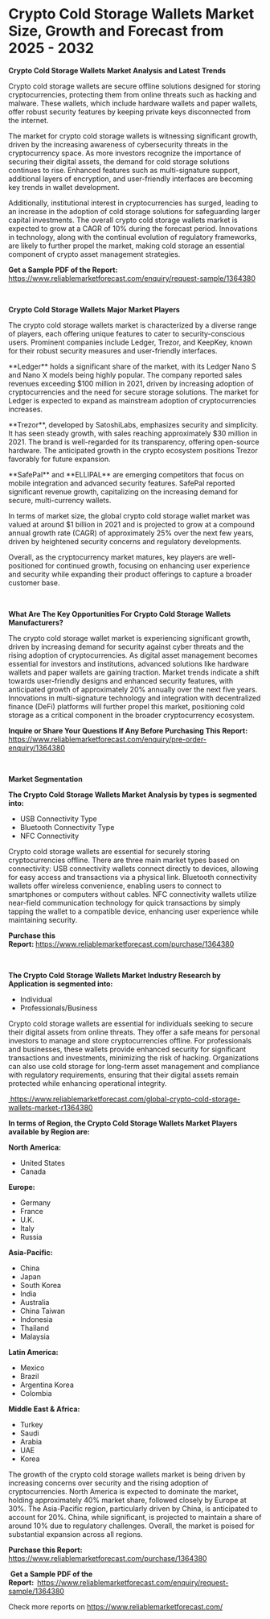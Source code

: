<p><h1>Crypto Cold Storage Wallets Market Size, Growth and Forecast from 2025 - 2032</h1></p><p><strong>Crypto Cold Storage Wallets Market Analysis and Latest Trends</strong></p>
<p><p>Crypto cold storage wallets are secure offline solutions designed for storing cryptocurrencies, protecting them from online threats such as hacking and malware. These wallets, which include hardware wallets and paper wallets, offer robust security features by keeping private keys disconnected from the internet.</p><p>The market for crypto cold storage wallets is witnessing significant growth, driven by the increasing awareness of cybersecurity threats in the cryptocurrency space. As more investors recognize the importance of securing their digital assets, the demand for cold storage solutions continues to rise. Enhanced features such as multi-signature support, additional layers of encryption, and user-friendly interfaces are becoming key trends in wallet development.</p><p>Additionally, institutional interest in cryptocurrencies has surged, leading to an increase in the adoption of cold storage solutions for safeguarding larger capital investments. The overall crypto cold storage wallets market is expected to grow at a CAGR of 10% during the forecast period. Innovations in technology, along with the continual evolution of regulatory frameworks, are likely to further propel the market, making cold storage an essential component of crypto asset management strategies.</p></p>
<p><strong>Get a Sample PDF of the Report:&nbsp;</strong> <a href="https://www.reliablemarketforecast.com/enquiry/request-sample/1364380?utm_campaign=3081&utm_medium=2&utm_source=Github&utm_content=ia&utm_term=04042025&utm_id=crypto-cold-storage-wallets">https://www.reliablemarketforecast.com/enquiry/request-sample/1364380</a></p>
<p>&nbsp;</p>
<p><strong>Crypto Cold Storage Wallets Major Market Players</strong></p>
<p><p>The crypto cold storage wallets market is characterized by a diverse range of players, each offering unique features to cater to security-conscious users. Prominent companies include Ledger, Trezor, and KeepKey, known for their robust security measures and user-friendly interfaces. </p><p>**Ledger** holds a significant share of the market, with its Ledger Nano S and Nano X models being highly popular. The company reported sales revenues exceeding $100 million in 2021, driven by increasing adoption of cryptocurrencies and the need for secure storage solutions. The market for Ledger is expected to expand as mainstream adoption of cryptocurrencies increases.</p><p>**Trezor**, developed by SatoshiLabs, emphasizes security and simplicity. It has seen steady growth, with sales reaching approximately $30 million in 2021. The brand is well-regarded for its transparency, offering open-source hardware. The anticipated growth in the crypto ecosystem positions Trezor favorably for future expansion.</p><p>**SafePal** and **ELLIPAL** are emerging competitors that focus on mobile integration and advanced security features. SafePal reported significant revenue growth, capitalizing on the increasing demand for secure, multi-currency wallets.</p><p>In terms of market size, the global crypto cold storage wallet market was valued at around $1 billion in 2021 and is projected to grow at a compound annual growth rate (CAGR) of approximately 25% over the next few years, driven by heightened security concerns and regulatory developments.</p><p>Overall, as the cryptocurrency market matures, key players are well-positioned for continued growth, focusing on enhancing user experience and security while expanding their product offerings to capture a broader customer base.</p></p>
<p>&nbsp;</p>
<p><strong>What Are The Key Opportunities For Crypto Cold Storage Wallets Manufacturers?</strong></p>
<p><p>The crypto cold storage wallet market is experiencing significant growth, driven by increasing demand for security against cyber threats and the rising adoption of cryptocurrencies. As digital asset management becomes essential for investors and institutions, advanced solutions like hardware wallets and paper wallets are gaining traction. Market trends indicate a shift towards user-friendly designs and enhanced security features, with anticipated growth of approximately 20% annually over the next five years. Innovations in multi-signature technology and integration with decentralized finance (DeFi) platforms will further propel this market, positioning cold storage as a critical component in the broader cryptocurrency ecosystem.</p></p>
<p><strong>Inquire or Share Your Questions If Any Before Purchasing This Report:</strong> <a href="https://www.reliablemarketforecast.com/enquiry/pre-order-enquiry/1364380?utm_campaign=3081&utm_medium=2&utm_source=Github&utm_content=ia&utm_term=04042025&utm_id=crypto-cold-storage-wallets">https://www.reliablemarketforecast.com/enquiry/pre-order-enquiry/1364380</a></p>
<p>&nbsp;</p>
<p><strong>Market Segmentation</strong></p>
<p><strong>The Crypto Cold Storage Wallets Market Analysis by types is segmented into:</strong></p>
<p><ul><li>USB Connectivity Type</li><li>Bluetooth Connectivity Type</li><li>NFC Connectivity</li></ul></p>
<p><p>Crypto cold storage wallets are essential for securely storing cryptocurrencies offline. There are three main market types based on connectivity: USB connectivity wallets connect directly to devices, allowing for easy access and transactions via a physical link. Bluetooth connectivity wallets offer wireless convenience, enabling users to connect to smartphones or computers without cables. NFC connectivity wallets utilize near-field communication technology for quick transactions by simply tapping the wallet to a compatible device, enhancing user experience while maintaining security.</p></p>
<p><strong>Purchase this Report:&nbsp;</strong><a href="https://www.reliablemarketforecast.com/purchase/1364380?utm_campaign=3081&utm_medium=2&utm_source=Github&utm_content=ia&utm_term=04042025&utm_id=crypto-cold-storage-wallets">https://www.reliablemarketforecast.com/purchase/1364380</a></p>
<p>&nbsp;</p>
<p><strong>The Crypto Cold Storage Wallets Market Industry Research by Application is segmented into:</strong></p>
<p><ul><li>Individual</li><li>Professionals/Business</li></ul></p>
<p><p>Crypto cold storage wallets are essential for individuals seeking to secure their digital assets from online threats. They offer a safe means for personal investors to manage and store cryptocurrencies offline. For professionals and businesses, these wallets provide enhanced security for significant transactions and investments, minimizing the risk of hacking. Organizations can also use cold storage for long-term asset management and compliance with regulatory requirements, ensuring that their digital assets remain protected while enhancing operational integrity.</p></p>
<p><a href="https://www.reliablemarketforecast.com/global-crypto-cold-storage-wallets-market-r1364380?utm_campaign=3081&utm_medium=2&utm_source=Github&utm_content=ia&utm_term=04042025&utm_id=crypto-cold-storage-wallets">&nbsp;https://www.reliablemarketforecast.com/global-crypto-cold-storage-wallets-market-r1364380</a></p>
<p><strong>In terms of Region, the Crypto Cold Storage Wallets Market Players available by Region are:</strong></p>
<p>
    <p> <strong> North America: </strong>
        <ul>
            <li>United States</li>
            <li>Canada</li>
        </ul>
        </p> 
    <p> <strong> Europe: </strong>
        <ul>
            <li>Germany</li>
            <li>France</li>
            <li>U.K.</li>
            <li>Italy</li>
            <li>Russia</li>
        </ul>
        </p> 
    <p> <strong> Asia-Pacific: </strong>
        <ul>
            <li>China</li>
            <li>Japan</li>
            <li>South Korea</li>
            <li>India</li>
            <li>Australia</li>
            <li>China Taiwan</li>
            <li>Indonesia</li>
            <li>Thailand</li>
            <li>Malaysia</li>
        </ul>
        </p> 
    <p> <strong> Latin America: </strong>
        <ul>
            <li>Mexico</li>
            <li>Brazil</li>
            <li>Argentina Korea</li>
            <li>Colombia</li>
        </ul>
        </p> 
    <p> <strong> Middle East & Africa: </strong>
        <ul>
            <li>Turkey</li>
            <li>Saudi</li>
            <li>Arabia</li>
            <li>UAE</li>
            <li>Korea</li>
        </ul>
    </p>
    </p>
<p><p>The growth of the crypto cold storage wallets market is being driven by increasing concerns over security and the rising adoption of cryptocurrencies. North America is expected to dominate the market, holding approximately 40% market share, followed closely by Europe at 30%. The Asia-Pacific region, particularly driven by China, is anticipated to account for 20%. China, while significant, is projected to maintain a share of around 10% due to regulatory challenges. Overall, the market is poised for substantial expansion across all regions.</p></p>
<p><strong>Purchase this Report: </strong><a href="https://www.reliablemarketforecast.com/purchase/1364380?utm_campaign=3081&utm_medium=2&utm_source=Github&utm_content=ia&utm_term=04042025&utm_id=crypto-cold-storage-wallets">https://www.reliablemarketforecast.com/purchase/1364380</a></p>
<p>&nbsp;<strong>Get a Sample PDF of the Report:&nbsp;&nbsp;</strong><a href="https://www.reliablemarketforecast.com/enquiry/request-sample/1364380?utm_campaign=3081&utm_medium=2&utm_source=Github&utm_content=ia&utm_term=04042025&utm_id=crypto-cold-storage-wallets">https://www.reliablemarketforecast.com/enquiry/request-sample/1364380</a></p>
<p><strong></strong></p>
<p>Check more reports on <a href="https://www.reliablemarketforecast.com/?utm_campaign=3081&utm_medium=2&utm_source=Github&utm_content=ia&utm_term=04042025&utm_id=crypto-cold-storage-wallets">https://www.reliablemarketforecast.com/</a></p>